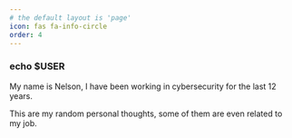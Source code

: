 ```yaml
---
# the default layout is 'page'
icon: fas fa-info-circle
order: 4
---
```


### echo $USER   

My name is Nelson, I have been working in cybersecurity for the last 12 years.

This are my random personal thoughts, some of them are even related to my job.


